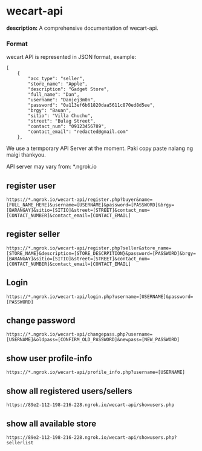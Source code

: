 # wecart-api

**description:** A comprehensive documentation of wecart-api.

### Format

wecart API is represented in JSON format, example:
```
[
    {
        "acc_type": "seller",
        "store_name": "Apple",
        "description": "Gadget Store",
        "full_name": "Dan",
        "username": "Danjej3m0n",
        "password": "0a113ef6b61820daa5611c870ed8d5ee",
        "brgy": "Bauan",
        "sitio": "Villa Chuchu",
        "street": "Bulag Street",
        "contact_num": "09123456789",
        "contact_email": "redacted@gmail.com"
    },
```

We use a termporary API Server at the moment. Paki copy paste nalang ng maigi thankyou.

API server may vary from: *.ngrok.io

## register user
```
https://*.ngrok.io/wecart-api/register.php?buyer&name=[FULL_NAME_HERE]&username=[USERNAME]&password=[PASSWORD]&brgy=[BARANGAY]&sitio=[SITIO]&street=[STREET]&contact_num=[CONTACT_NUMBER]&contact_email=[CONTACT_EMAIL]
```

## register seller
```
https://*.ngrok.io/wecart-api/register.php?seller&store_name=[STORE_NAME}&description=[STORE_DESCRPITION}&password=[PASSWORD]&brgy=[BARANGAY]&sitio=[SITIO]&street=[STREET]&contact_num=[CONTACT_NUMBER]&contact_email=[CONTACT_EMAIL]
```
## Login
```
https://*.ngrok.io/wecart-api/login.php?username=[USERNAME]&password=[PASSWORD]
```
## change password
```
https://*.ngrok.io/wecart-api/changepass.php?username=[USERNAME]&oldpass=[CONFIRM_OLD_PASSWORD]&newpass=[NEW_PASSWORD]

```
## show user profile-info
```
https://*.ngrok.io/wecart-api/profile_info.php?username=[USERNAME]

```
## show all registered users/sellers
```
https://89e2-112-198-216-228.ngrok.io/wecart-api/showusers.php
```
## show all available store
```
https://89e2-112-198-216-228.ngrok.io/wecart-api/showusers.php?sellerlist
```

